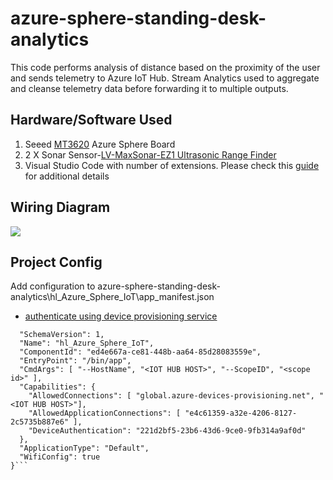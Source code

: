 # azure-sphere-standing-desk-analytics
This code performs analysis of distance based on the proximity of the user and sends telemetry to Azure IoT Hub. Stream Analytics used to aggregate and cleanse telemetry data before forwarding it to multiple outputs.

## Hardware/Software Used
1. Seeed [MT3620](https://www.seeedstudio.com/Azure-Sphere-MT3620-Development-Kit-US-Version-p-3052.html) Azure Sphere Board
2. 2 X Sonar Sensor-[LV-MaxSonar-EZ1 Ultrasonic Range Finder](https://www.amazon.com/Maxbotix-MB1010-LV-MaxSonar-EZ1-Ultrasonic-Finder/dp/B00A7YGVJI)
3. Visual Studio Code with number of extensions. Please check this [guide](https://docs.microsoft.com/en-us/azure/iot-hub/iot-hub-arduino-iot-devkit-az3166-get-started) for additional details


##  Wiring Diagram
![](https://borisbrodsky.com/wp-content/uploads/2021/01/mt3620_desk.png)

## Project Config
Add configuration to azure-sphere-standing-desk-analytics\hl_Azure_Sphere_IoT\app_manifest.json
 - [authenticate using device provisioning service](https://docs.microsoft.com/en-us/azure-sphere/app-development/setup-iot-hub#authenticate-using-the-device-provisioning-service)

```{
  "SchemaVersion": 1,
  "Name": "hl_Azure_Sphere_IoT",
  "ComponentId": "ed4e667a-ce81-448b-aa64-85d28083559e",
  "EntryPoint": "/bin/app",
  "CmdArgs": [ "--HostName", "<IOT HUB HOST>", "--ScopeID", "<scope id>" ],
  "Capabilities": {
    "AllowedConnections": [ "global.azure-devices-provisioning.net", "<IOT HUB HOST>"],
    "AllowedApplicationConnections": [ "e4c61359-a32e-4206-8127-2c5735b887e6" ],
    "DeviceAuthentication": "221d2bf5-23b6-43d6-9ce0-9fb314a9af0d"
  },
  "ApplicationType": "Default",
  "WifiConfig": true
}```
